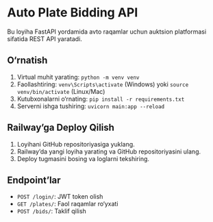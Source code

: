 # Auto Plate Bidding API

Bu loyiha FastAPI yordamida avto raqamlar uchun auktsion platformasi sifatida REST API yaratadi.

## O‘rnatish
1. Virtual muhit yarating: `python -m venv venv`
2. Faollashtiring: `venv\Scripts\activate` (Windows) yoki `source venv/bin/activate` (Linux/Mac)
3. Kutubxonalarni o‘rnating: `pip install -r requirements.txt`
4. Serverni ishga tushiring: `uvicorn main:app --reload`

## Railway’ga Deploy Qilish
1. Loyihani GitHub repositoriyasiga yuklang.
2. Railway’da yangi loyiha yarating va GitHub repositoriyasini ulang.
3. Deploy tugmasini bosing va loglarni tekshiring.

## Endpoint’lar
- `POST /login/`: JWT token olish
- `GET /plates/`: Faol raqamlar ro‘yxati
- `POST /bids/`: Taklif qilish
